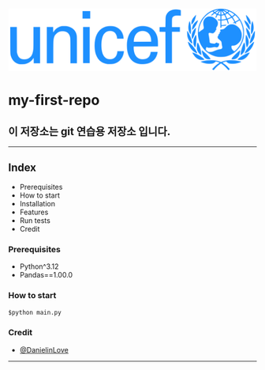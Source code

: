 ![test logo is](./src/logo1.png)
# my-first-repo
이 저장소는 git 연습용 저장소 입니다.
---
***

## Index
- Prerequisites
- How to start
- Installation
- Features
- Run tests
- Credit

### Prerequisites
- Python^3.12
- Pandas==1.00.0

### How to start
``` shell
$python main.py
```
### Credit
- [@DanielinLove](mailto:cmsg_hbg2@naver.com)
___

